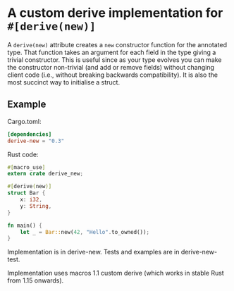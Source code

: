 # A custom derive implementation for `#[derive(new)]`

A `derive(new)` attribute creates a `new` constructor function for the annotated
type. That function takes an argument for each field in the type giving a
trivial constructor. This is useful since as your type evolves you can make the
constructor non-trivial (and add or remove fields) without changing client code
(i.e., without breaking backwards compatibility). It is also the most succinct
way to initialise a struct.

## Example

Cargo.toml:

```toml
[dependencies]
derive-new = "0.3"
```

Rust code:

```rust
#[macro_use]
extern crate derive_new;

#[derive(new)]
struct Bar {
    x: i32,
    y: String,
}

fn main() {
    let _ = Bar::new(42, "Hello".to_owned());
}
```

Implementation is in derive-new. Tests and examples are in derive-new-test.

Implementation uses macros 1.1 custom derive (which works in stable Rust from
1.15 onwards).
